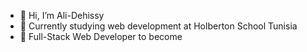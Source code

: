 - 👋 Hi, I’m Ali-Dehissy
- 👀 Currently studying web development at Holberton School Tunisia
- 🌱 Full-Stack Web Developer to become

<!---
Ali-Dehissy/Ali-Dehissy is a ✨ special ✨ repository because its `README.md` (this file) appears on your GitHub profile.
You can click the Preview link to take a look at your changes.
--->

